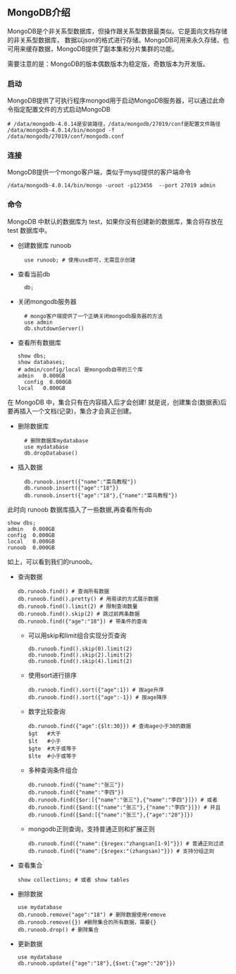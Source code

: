 ## MongoDB介绍 ##
MongoDB是个非关系型数据库，但操作跟关系型数据最类似。它是面向文档存储的非关系型数据库，
数据以json的格式进行存储。MongoDB可用来永久存储，也可用来缓存数据，MongoDB提供了副本集和分片集群的功能。

需要注意的是：MongoDB的版本偶数版本为稳定版，奇数版本为开发版。

### 启动 ###
MongoDB提供了可执行程序mongod用于启动MongoDB服务器，可以通过此命令指定配置文件的方式启动MongoDB

    # /data/mongodb-4.0.14是安装路径，/data/mongodb/27019/conf是配置文件路径
    /data/mongodb-4.0.14/bin/mongod -f /data/mongodb/27019/conf/mongodb.conf

### 连接 ###
MongoDB提供一个mongo客户端，类似于mysql提供的客户端命令

    /data/mongodb-4.0.14/bin/mongo -uroot -p123456  --port 27019 admin

### 命令 ###
MongoDB 中默认的数据库为 test，如果你没有创建新的数据库，集合将存放在 test 数据库中。

- 创建数据库 runoob

		use runoob; # 使用use即可，无需显示创建

- 查看当前db

		db;

- 关闭mongodb服务器
        
        # mongo客户端提供了一个正确关闭mongodb服务器的方法
        use admin
        db.shutdownServer()

- 查看所有数据库

      show dbs;
      show databases;
      # admin/config/local 是mongodb自带的三个库
      admin   0.000GB
	    config  0.000GB
      local   0.000GB

在 MongoDB 中，集合只有在内容插入后才会创建! 就是说，创建集合(数据表)后要再插入一个文档(记录)，集合才会真正创建。

- 删除数据库

        # 删除数据库mydatabase
        use mydatabase
        db.dropDatabase()

- 插入数据

		db.runoob.insert({"name":"菜鸟教程"})
		db.runoob.insert({"age":"18"})
		db.runoob.insert({"age":"18"},{"name":"菜鸟教程"})

此时向 runoob 数据库插入了一些数据,再查看所有db

	show dbs;
	admin   0.000GB
	config  0.000GB
	local   0.000GB
	runoob  0.000GB

如上，可以看到我们的runoob。
		
- 查询数据

      db.runoob.find() # 查询所有数据
      db.runoob.find().pretty() # 用易读的方式展示数据
      db.runoob.find().limit(2) # 限制查询数量
      db.runoob.find().skip(2) # 跳过前两条数据
      db.runoob.find({"age":"18"}) # 带条件的查询

    - 可以用skip和limit组合实现分页查询
    
          db.runoob.find().skip(0).limit(2)
          db.runoob.find().skip(2).limit(2)
          db.runoob.find().skip(4).limit(2)
          
    - 使用sort进行排序
    
          db.runoob.find().sort({"age":1}) # 按age升序
          db.runoob.find().sort({"age":-1}) # 按age降序
          
    - 数字比较查询
    
          db.runoob.find({"age":{$lt:30}}) # 查询age小于30的数据
          $gt	#大于
          $lt	#小于
          $gte	#大于或等于
          $lte	#小于或等于
    
    - 多种查询条件组合
    
          db.runoob.find({"name":"张三"})
          db.runoob.find({"name":"李四"})
          db.runoob.find({$or:[{"name":"张三"},{"name":"李四"}]}) # 或者
          db.runoob.find({$and:[{"name":"张三"},{"name":"李四"}]}) # 并且
          db.runoob.find({$and:[{"name":"张三"},{"age":"20"}]}) 
          
    - mongodb正则查询，支持普通正则和扩展正则
    
          db.runoob.find({"name":{$regex:"zhangsan[1-9]"}}) # 普通正则过滤
          db.runoob.find({"name":{$regex:"(zhangsan)"}}) # 支持分组正则
		
- 查看集合

      show collections; # 或者 show tables 
      
- 删除数据

      use mydatabase
      db.runoob.remove("age":"18") # 删除数据使用remove
      db.runoob.remove({}) #删除集合的所有数据，需要{}
      db.runoob.drop() # 删除集合
      
- 更新数据

      use mydatabase
      db.runoob.update({"age":"18"},{$set:{"age":"20"}})


